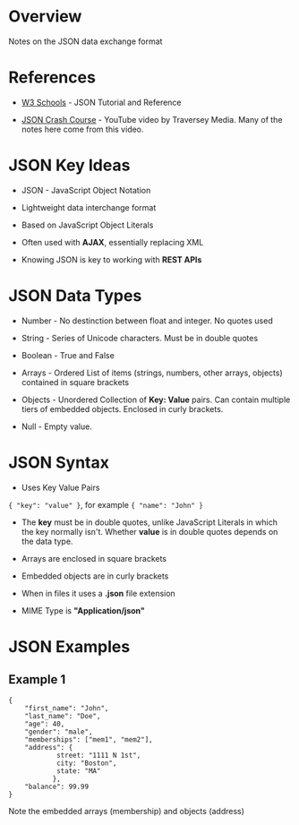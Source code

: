 # Overview

Notes on the JSON data exchange format

# References

* [W3 Schools](https://www.w3schools.com/js/js_json_intro.asp) - JSON Tutorial and Reference

* [JSON Crash Course](https://www.youtube.com/watch?v=wI1CWzNtE-M) - YouTube video by Traversey Media.  Many of the notes here come from this video.

# JSON Key Ideas

* JSON - JavaScript Object Notation

* Lightweight data interchange format

* Based on JavaScript Object Literals

* Often used with **AJAX**, essentially replacing XML

* Knowing JSON is key to working with **REST APIs**

# JSON Data Types

* Number - No destinction between float and integer. No quotes used

* String - Series of Unicode characters.  Must be in double quotes

* Boolean - True and False

* Arrays - Ordered List of items (strings, numbers, other arrays, objects) contained in square brackets

* Objects - Unordered Collection of **Key: Value** pairs. Can contain multiple tiers of embedded objects.  Enclosed in curly brackets.

* Null - Empty value.

# JSON Syntax

* Uses Key Value Pairs

`{ "key": "value" }`, for example `{ "name": "John" }`

* The **key** must be in double quotes, unlike JavaScript Literals in which the key normally isn't.  Whether **value** is in double quotes depends on the data type.

* Arrays are enclosed in square brackets

* Embedded objects are in curly brackets

* When in files it uses a **.json** file extension

* MIME Type is **"Application/json"**

# JSON Examples

## Example 1

```
{
	"first_name": "John",
	"last_name": "Doe",
	"age": 40,
	"gender": "male",
	"memberships": ["mem1", "mem2"],
	"address": {
			street: "1111 N 1st",
			city: "Boston",
			state: "MA"
		   },
	"balance": 99.99
}
``` 
Note the embedded arrays (membership) and objects (address)
